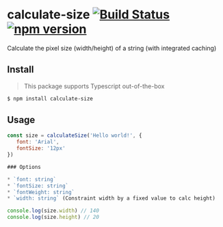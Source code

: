 calculate-size [![Build Status](https://travis-ci.org/schickling/calculate-size.svg?branch=master)](https://travis-ci.org/schickling/calculate-size) [![npm version](https://badge.fury.io/js/calculate-size.svg)](https://badge.fury.io/js/calculate-size)
==============

Calculate the pixel size (width/height) of a string (with integrated caching)

## Install

> This package supports Typescript out-of-the-box

```sh
$ npm install calculate-size
```

## Usage

```js
const size = calculateSize('Hello world!', {
   font: 'Arial',
   fontSize: '12px'
})

### Options

* `font: string`
* `fontSize: string`
* `fontWeight: string`
* `width: string` (Constraint width by a fixed value to calc height)

console.log(size.width) // 140
console.log(size.height) // 20
```
